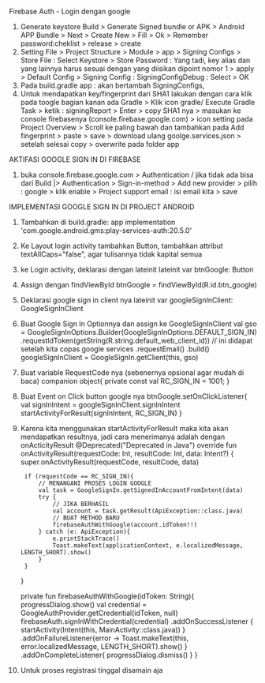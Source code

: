 Firebase Auth - Login dengan google

1. Generate keystore
   Build > Generate Signed bundle or APK > Android APP Bundle > Next > Create New > Fill > Ok > Remember password:cheklist > release > create
2. Setting
   File > Project Structure > Module > app > Signing Configs > Store File : Select Keystore > Store Password : Yang tadi, key alias dan yang lainnya harus sesuai dengan yang diisikan dipoint nomor 1 > apply > Default Config > Signing Config : SigningConfigDebug : Select > OK
3. Pada build.gradle app : akan bertambah SigningConfigs,
4. Untuk mendapatkan key/fingerprint dari SHA1 lakukan dengan cara klik pada toogle bagian kanan ada Gradle > Klik icon gradle/ Execute Gradle Task > ketik : signingReport > Enter > copy SHA1 nya > masukan ke console firebasenya (console.firebase.google.com) > icon setting pada Project Overview > Scroll ke paling bawah dan tambahkan pada Add fingerprint > paste > save > download ulang goolge.services.json > setelah selesai copy > overwrite pada folder app

AKTIFASI GOOGLE SIGN IN DI FIREBASE

1. buka console.firebase.google.com > Authentication / jika tidak ada bisa dari Build |> Authentication > Sign-in-method > Add new provider > pilih : google > klik enable > Project support email : isi email kita > save

IMPLEMENTASI GOOGLE SIGN IN DI PROJECT ANDROID

1. Tambahkan di build.gradle: app
   implementation 'com.google.android.gms:play-services-auth:20.5.0'
2. Ke Layout login activity tambahkan Button, tambahkan attribut textAllCaps="false", agar tulisannya tidak kapital semua
3. ke Login activity, deklarasi dengan lateinit
   lateinit var btnGoogle: Button
4. Assign dengan findViewById
   btnGoogle = findViewById(R.id.btn_google)
5. Deklarasi google sign in client nya
   lateinit var googleSignInClient: GoogleSignInClient
6. Buat Google Sign In Optionnya dan assign ke GoogleSignInClient
   val gso = GoogleSignInOptions.Builder(GoogleSignInOptions.DEFAULT_SIGN_IN)
   .requestIdToken(getString(R.string.default_web_client_id))  // ini didapat setelah kita copas google services
   .requestEmail()
   .build()
   googleSignInClient = GoogleSignIn.getClient(this, gso)
7. Buat variable RequestCode nya (sebenernya opsional agar mudah di baca)
   companion object{
   private const val RC_SIGN_IN = 1001;
   }
8. Buat Event on Click button google nya
   btnGoogle.setOnClickListener{
   val signInIntent = googleSignInClient.signInIntent
   startActivityForResult(signInIntent, RC_SIGN_IN)
   }
9. Karena kita menggunakan startActivityForResult maka kita akan mendapatkan resultnya, jadi cara menerimanya adalah dengan onActicityResult
   @Deprecated("Deprecated in Java")
   override fun onActivityResult(requestCode: Int, resultCode: Int, data: Intent?) {
   super.onActivityResult(requestCode, resultCode, data)

        if (requestCode == RC_SIGN_IN){
            // MENANGANI PROSES LOGIN GOOGLE
            val task = GoogleSignIn.getSignedInAccountFromIntent(data)
            try {
                // JIKA BERHASIL
                val account = task.getResult(ApiException::class.java)
                // BUAT METHOD BARU
                firebaseAuthWithGoogle(account.idToken!!)
            } catch (e: ApiException){
                e.printStackTrace()
                Toast.makeText(applicationContext, e.localizedMessage, LENGTH_SHORT).show()
            }
        }
   }

   private fun firebaseAuthWithGoogle(idToken: String){
   progressDialog.show()
   val credential = GoogleAuthProvider.getCredential(idToken, null)
   firebaseAuth.signInWithCredential(credential)
   .addOnSuccessListener {
   startActivity(Intent(this, MainActivity::class.java))
   }
   .addOnFailureListener{error ->
   Toast.makeText(this, error.localizedMessage, LENGTH_SHORT).show()
   }
   .addOnCompleteListener{
   progressDialog.dismiss()
   }
   }

10. Untuk proses registrasi tinggal disamain aja
		
	
	

